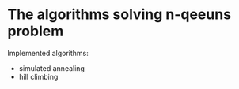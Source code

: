 # The algorithms solving n-qeeuns problem

Implemented algorithms:

- simulated annealing
- hill climbing